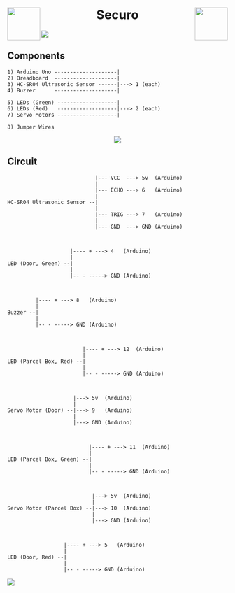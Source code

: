 <h1 align = "center">
  
<img src = "https://github.com/Omanshu209/Securo-IoT/assets/114089324/46b3fcf6-4743-4736-9047-dcfc68fd1823" align = "left" height = 75>
</img>
Securo
<img src = "https://github.com/Omanshu209/Securo-IoT/assets/114089324/46b3fcf6-4743-4736-9047-dcfc68fd1823" align = "right" height = 75>
</img>

</h1>

<!-- ![IMG_20240430_220036](https://github.com/Omanshu209/Securo/assets/114089324/1b1eac7a-3e82-452f-8958-99c4051f9485)
![IMG_20240430_215654](https://github.com/Omanshu209/Securo/assets/114089324/7ffacae7-c7b7-46f0-8727-b15dcd60b207) -->

![](https://github.com/Omanshu209/Securo-IoT/assets/114089324/524968c7-f212-482d-93c6-7298a844aef0)

## Components

```
1) Arduino Uno --------------------|
2) Breadboard  --------------------|  
3) HC-SR04 Ultrasonic Sensor ------|---> 1 (each)
4) Buzzer      --------------------|

5) LEDs (Green) -------------------|
6) LEDs (Red)   -------------------|---> 2 (each)
7) Servo Motors -------------------|

8) Jumper Wires
```

<div align = "center">
<img src = "https://github.com/Omanshu209/Securo-IoT/assets/114089324/e3c5be0a-7165-485e-850c-ba1cc98e55c1">
</img>
</div>


## Circuit

```
                            |--- VCC  ---> 5v  (Arduino)
                            |
                            |--- ECHO ---> 6   (Arduino)
                            |
HC-SR04 Ultrasonic Sensor --|
                            |
                            |--- TRIG ---> 7   (Arduino)
                            |
                            |--- GND  ---> GND (Arduino)



                    |---- + ---> 4   (Arduino)
                    |            
LED (Door, Green) --|
                    |
                    |-- - -----> GND (Arduino)



         |---- + ---> 8   (Arduino)
         |
Buzzer --|
         |
         |-- - -----> GND (Arduino)



                        |---- + ---> 12  (Arduino)
                        |            
LED (Parcel Box, Red) --|
                        |
                        |-- - -----> GND (Arduino)



                     |---> 5v  (Arduino)
                     |
Servo Motor (Door) --|---> 9   (Arduino)
                     |
                     |---> GND (Arduino)



                          |---- + ---> 11  (Arduino)
                          |            
LED (Parcel Box, Green) --|
                          |
                          |-- - -----> GND (Arduino)



                           |---> 5v  (Arduino)
                           |
Servo Motor (Parcel Box) --|---> 10  (Arduino)
                           |
                           |---> GND (Arduino)



                  |---- + ---> 5   (Arduino)
                  |            
LED (Door, Red) --|
                  |
                  |-- - -----> GND (Arduino)
```

![](https://github.com/Omanshu209/Securo-IoT/assets/114089324/77a8b74f-7710-45c5-ba94-524b3a491d82)
